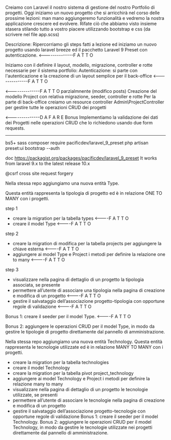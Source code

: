 Creiamo con Laravel il nostro sistema di gestione del nostro Portfolio di progetti.
Oggi iniziamo un nuovo progetto che si arricchirà nel corso delle prossime lezioni: man mano aggiungeremo funzionalità e vedremo la nostra applicazione crescere ed evolvere.
Rifate ciò che abbiamo visto insieme stasera stilando tutto a vostro piacere utilizzando bootstrap e css (da scrivere nel file app.scss)

Descrizione:
Ripercorriamo gli steps fatti a lezione ed iniziamo un nuovo progetto usando laravel breeze ed il pacchetto Laravel 9 Preset con autenticazione.  <--------------F A T T O

Iniziamo con il definire il layout, modello, migrazione, controller e rotte necessarie per il sistema portfolio:
Autenticazione: si parte con l'autenticazione e la creazione di un layout semplice per il back-office <--------------F A T T O

<--------------F A T T O parzialmnente (modifico posts)
Creazione del modello Project con relativa migrazione, seeder, controller e rotte
Per la parte di back-office creiamo un resource controller Admin\ProjectController per gestire tutte le operazioni CRUD dei progetti

<--------------D A    F A R E
Bonus
Implementiamo la validazione dei dati dei Progetti nelle operazioni CRUD che lo richiedono usando due form requests.



________________________________________________________________
bs5+ sass
composer require pacificdev/laravel_9_preset
php artisan preset:ui bootstrap --auth

doc
https://packagist.org/packages/pacificdev/laravel_9_preset
It works from laravel 9.x to the latest release 10.x


@csrf cross site request forgery

Nella stessa repo aggiungiamo una nuova entità Type.

Questa entità rappresenta la tipologia di progetto ed è in relazione ONE TO MANY con i progetti.

step 1
- creare la migration per la tabella types <----F A T T O
- creare il model Type <----F A T T O

step 2
- creare la migration di modifica per la tabella projects per aggiungere la chiave esterna  <----F A T T O
- aggiungere ai model Type e Project i metodi per definire la relazione one to many <----F A T T O

step 3
- visualizzare nella pagina di dettaglio di un progetto la tipologia associata, se presente
- permettere all’utente di associare una tipologia nella pagina di creazione e modifica di un  progetto  <----F A T T O
- gestire il salvataggio dell’associazione progetto-tipologia con opportune regole di validazione  <----F A T T O

Bonus 1: creare il seeder per il model Type.  <----F A T T O

Bonus 2: aggiungere le operazioni CRUD per il model Type, in modo da gestire le tipologie di progetto direttamente dal pannello di amministrazione.


Nella stessa repo  aggiungiamo una nuova entità Technology.
Questa entità rappresenta le tecnologie utilizzate ed è in relazione MANY TO MANY con i progetti.

- creare la migration per la tabella technologies 
- creare il model Technology
- creare la migration per la tabella pivot project_technology
- aggiungere ai model Technology e Project i metodi per definire la relazione many to many
- visualizzare nella pagina di dettaglio di un progetto le tecnologie utilizzate, se presenti
- permettere all’utente di associare le tecnologie nella pagina di creazione e modifica di un progetto
- gestire il salvataggio dell’associazione progetto-tecnologie con opportune regole di validazione
Bonus 1: creare il seeder per il model Technology.
Bonus 2: aggiungere le operazioni CRUD per il model Technology, in modo da gestire le tecnologie utilizzate nei progetti direttamente dal pannello di amministrazione.


